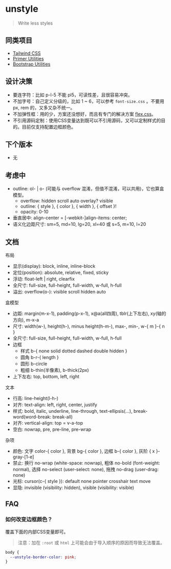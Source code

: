 # unstyle

> Write less styles

## 同类项目

- [Tailwind CSS](https://github.com/tailwindcss/tailwindcss)
- [Primer Utilities](https://styleguide.github.com/primer/utilities/)
- [Bootstrap Utilities](https://getbootstrap.com/docs/4.1/utilities/borders/)

## 设计决策

- 要连字符：比如 p-l-5 不能 pl5，可读性差，且很容易冲突。
- 不加字号：自己定义分级的，比如 1 ~ 6，可以参考 `font-size.css` 。不要用 px, rem 的，又多又杂不统一。
- 不加弹性框：用的少，方案还没想好，而且有专门的解决方案 [flex.css](https://github.com/lzxb/flex.css)。
- 不引用源码定制：使用CSS变量达到既可以不引用源码，又可以定制样式的目的。目前仅支持配置边框颜色。

## 下个版本

- 无

## 考虑中

- outline: ol- | o- (可能与 overflow 混淆，但值不混淆，可以共用)，它也算盒模型。
  - overflow: hidden scroll auto overlay? visible
  -	outline: { style }, { color }, { width }, { offset }!
  -	opacity: 0-10
- 垂直居中: align-center = [-webkit-]align-items: center;
- 语义化边距尺寸: sm=5, md=10, lg=20, xl=40 或 s=5, m=10, l=20

## 文档
布局
- 显示(display): block, inline, inline-block
- 定位(position): absolute, relative, fixed, sticky
- 浮动: float-left | right, clearfix
- 全尺寸: full-size, full-height, full-width, w-full, h-full
- 溢出: overflow(o-): visible scroll hidden auto

盒模型
- 边距: margin(m-x-1), padding(p-x-1), x@a(all四周), tblr(上下左右), xy(轴的方向), m-x-a
- 尺寸: width(w-), height(h-), minus height(h-m-), max-, min-, w-{ m }-{ n }
- 全尺寸: full-size, full-height, full-width, w-full, h-full
- 边框
  - 样式 b-{ none solid dotted dashed double hidden }
  - 圆角 b-r-{ length }
  - 圆形 b-circle
  - 粗细 b-thin(半像素), b-thick(2px)
- 上下左右: top, bottom, left, right

文本
- 行高: line-height(l-h-)
- 对齐: text-align: left, right, center, justify
- 样式: bold, italic, underline, line-through, text-ellipsis(...), break-word(word-break: break-all)
- 对齐: vertical-align: top = v-a-top
- 空白: nowrap, pre, pre-line, pre-wrap

杂项
- 颜色: 文字 color-{ color }, 背景 bg-{ color }, 边框 b-{ color }, 灰阶 { x }-gray-[1-e]
- 禁止: 换行 no-wrap (white-space: nowrap), 粗体 no-bold (font-weight: normal), 选择 no-select (user-select: none), 拖拽 no-drag (user-drag: none)
- 光标: cursor(c-{ style }): default none pointer crosshair text move
- 显隐: invisible (visibility: hidden), visible (visibility: visible)

## FAQ

### 如何改变边框颜色？
覆盖下面的内部CSS变量即可。
> 注意：加在 `:root` 或 `html` 上可能会由于导入顺序的原因而导致无法覆盖。
``` css
body {
  --unstyle-border-color: pink;
}
```
